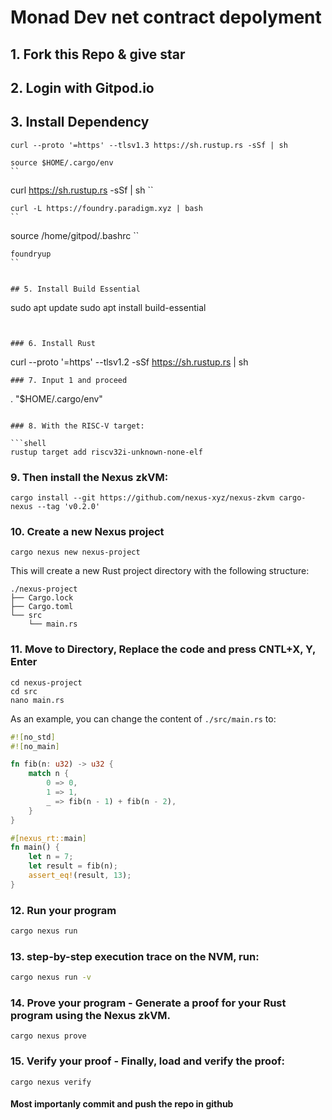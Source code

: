 # Monad Dev net contract depolyment 

## 1. Fork this Repo & give star
## 2. Login with Gitpod.io

## 3. Install Dependency 

```
curl --proto '=https' --tlsv1.3 https://sh.rustup.rs -sSf | sh
```
```
source $HOME/.cargo/env
``
```
curl https://sh.rustup.rs -sSf | sh
``
```
curl -L https://foundry.paradigm.xyz | bash
``
```
source /home/gitpod/.bashrc
``
```
foundryup
``


## 5. Install Build Essential 
```
sudo apt update
sudo apt install build-essential
```


### 6. Install Rust

```
curl --proto '=https' --tlsv1.2 -sSf https://sh.rustup.rs | sh

```
### 7. Input 1 and proceed 

```
. "$HOME/.cargo/env"
```

### 8. With the RISC-V target:

```shell
rustup target add riscv32i-unknown-none-elf
```

### 9. Then install the Nexus zkVM:

```shell
cargo install --git https://github.com/nexus-xyz/nexus-zkvm cargo-nexus --tag 'v0.2.0'
```

### 10. Create a new Nexus project

```shell
cargo nexus new nexus-project
```

This will create a new Rust project directory with the following structure:

```shell
./nexus-project
├── Cargo.lock
├── Cargo.toml
└── src
    └── main.rs
```

### 11. Move to Directory, Replace the code and press CNTL+X, Y, Enter

```
cd nexus-project
cd src
nano main.rs
```
As an example, you can change the content of `./src/main.rs` to:

```rust
#![no_std]
#![no_main]

fn fib(n: u32) -> u32 {
    match n {
        0 => 0,
        1 => 1,
        _ => fib(n - 1) + fib(n - 2),
    }
}

#[nexus_rt::main]
fn main() {
    let n = 7;
    let result = fib(n);
    assert_eq!(result, 13);
}
```


### 12. Run your program

```bash
cargo nexus run
```

### 13. step-by-step execution trace on the NVM, run:

```bash
cargo nexus run -v
```

### 14. Prove your program - Generate a proof for your Rust program using the Nexus zkVM.

```shell
cargo nexus prove
```

### 15. Verify your proof - Finally, load and verify the proof:

```shell
cargo nexus verify
```


#### Most importanly  commit and push the repo in github 

